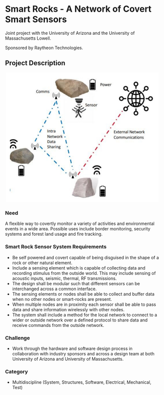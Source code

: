 # Smart Rocks - A Network of Covert Smart Sensors

Joint project with the University of Arizona and the University of Massachusetts Lowell.

Sponsored by Raytheon Technologies.

## Project Description

<p align="center">
    <img src="diagram.jpeg" width="500"/>
</p>

### Need
A flexible way to covertly monitor a variety of activities and environmental events in a wide area. Possible uses include border monitoring, security
systems and forest land usage and fire tracking.

### Smart Rock Sensor System Requirements

- Be self powered and covert capable of being disguised in the shape of a rock or other natural element.
- Include a sensing element which is capable of collecting data and recording stimulus from the outside world. This may include sensing of acoustic inputs, seismic, thermal, RF transmissions.
- The design shall be modular such that different sensors can be interchanged across a common interface.
- The sensing elements or nodes shall be able to collect and buffer data when no other nodes or smart-rocks are present. 
- When multiple nodes are in proximity each sensor shall be able to pass data and share information wirelessly with other nodes. 
- The system shall include a method for the local network to connect to a wider or outside network over a defined protocol to share data and receive commands from the outside network. 

### Challenge 

- Work through the hardware and software design process in collaboration with industry sponsors and across a design team at both University of Arizona and University of Massachusetts.

### Category

- Multidiscipline (System, Structures, Software, Electrical, Mechanical, Test)